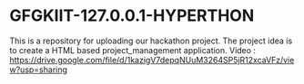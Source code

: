# GFGKIIT-127.0.0.1-HYPERTHON
This is a repository for uploading our hackathon project. The project idea is to create a HTML based project_management application.
Video : https://drive.google.com/file/d/1kazigV7depqNUuM3264SP5jR12xcaVFz/view?usp=sharing
